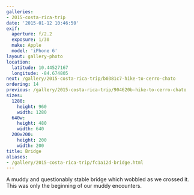 ```yaml
---
galleries:
- 2015-costa-rica-trip
date: '2015-01-12 10:46:50'
exif:
  aperture: f/2.2
  exposure: 1/30
  make: Apple
  model: 'iPhone 6'
layout: gallery-photo
location:
  latitude: 10.44527167
  longitude: -84.674805
next: /gallery/2015-costa-rica-trip/b0381c7-hike-to-cerro-chato
ordering: 14
previous: /gallery/2015-costa-rica-trip/904620b-hike-to-cerro-chato
sizes:
  1280:
    height: 960
    width: 1280
  640w:
    height: 480
    width: 640
  200x200:
    height: 200
    width: 200
title: Bridge
aliases:
- /gallery/2015-costa-rica-trip/fc1a12d-bridge.html
---
```


A muddy and questionably stable bridge which wobbled as we crossed it. This was only the beginning of our muddy encounters.
